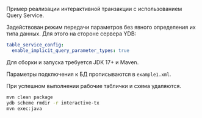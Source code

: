 Пример реализации интерактивной транзакции с использованием Query Service.

Задействован режим передачи параметров без явного определения их типа данных.
Для этого на стороне сервера YDB:

```yaml
table_service_config:
  enable_implicit_query_parameter_types: true
```

Для сборки и запуска требуется JDK 17+ и Maven.

Параметры подключения к БД прописываются в `example1.xml`.

При успешном выполнении рабочие таблички и схема удаляются.

```bash
mvn clean package
ydb scheme rmdir -r interactive-tx
mvn exec:java
```
